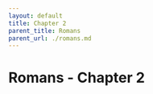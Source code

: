 ```yaml
---
layout: default
title: Chapter 2
parent_title: Romans
parent_url: ./romans.md
---
```


# Romans - Chapter 2
